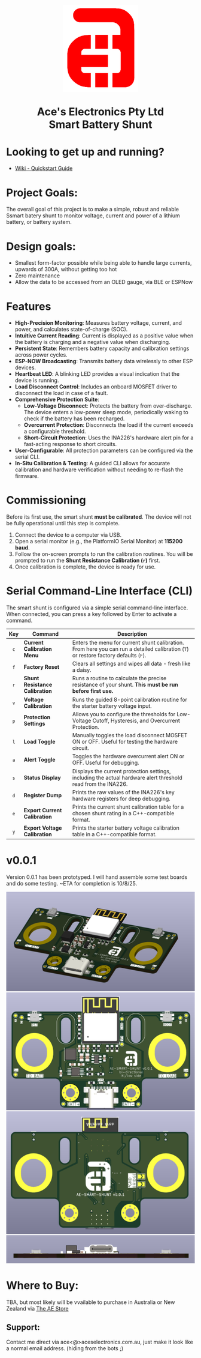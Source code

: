 

<h1 align="center">
  <a href="http://aceselectronics.com.au"><img src=".repo_files/ae_red_320_nobg.png" alt="Ace's Electronics" width="200"></a>  

  Ace's Electronics Pty Ltd  
  Smart Battery Shunt
</h1>

# Looking to get up and running?
- [Wiki - Quickstart Guide](../../wiki/Quickstart-Guide)

# Project Goals:
The overall goal of this project is to make a simple, robust and reliable Ssmart batery shunt to monitor voltage, current and power of a lithium battery, or battery system.

# Design goals:  
- Smallest form-factor possible while being able to handle large currents, upwards of 300A, without getting too hot
- Zero maintenance
- Allow the data to be accessed from an OLED gauge, via BLE or ESPNow

# Features
- **High-Precision Monitoring**: Measures battery voltage, current, and power, and calculates state-of-charge (SOC).
- **Intuitive Current Reading**: Current is displayed as a positive value when the battery is charging and a negative value when discharging.
- **Persistent State**: Remembers battery capacity and calibration settings across power cycles.
- **ESP-NOW Broadcasting**: Transmits battery data wirelessly to other ESP devices.
- **Heartbeat LED**: A blinking LED provides a visual indication that the device is running.
- **Load Disconnect Control**: Includes an onboard MOSFET driver to disconnect the load in case of a fault.
- **Comprehensive Protection Suite**:
    - **Low-Voltage Disconnect**: Protects the battery from over-discharge. The device enters a low-power sleep mode, periodically waking to check if the battery has been recharged.
    - **Overcurrent Protection**: Disconnects the load if the current exceeds a configurable threshold.
    - **Short-Circuit Protection**: Uses the INA226's hardware alert pin for a fast-acting response to short circuits.
- **User-Configurable**: All protection parameters can be configured via the serial CLI.
- **In-Situ Calibration & Testing**: A guided CLI allows for accurate calibration and hardware verification without needing to re-flash the firmware.

# Commissioning
Before its first use, the smart shunt **must be calibrated**. The device will not be fully operational until this step is complete.
1.  Connect the device to a computer via USB.
2.  Open a serial monitor (e.g., the PlatformIO Serial Monitor) at **115200 baud**.
3.  Follow the on-screen prompts to run the calibration routines. You will be prompted to run the **Shunt Resistance Calibration (`r`)** first.
4.  Once calibration is complete, the device is ready for use.

# Serial Command-Line Interface (CLI)
The smart shunt is configured via a simple serial command-line interface. When connected, you can press a key followed by Enter to activate a command.

| Key | Command | Description |
|:---:|---|---|
| `c` | **Current Calibration Menu** | Enters the menu for current shunt calibration. From here you can run a detailed calibration (`T`) or restore factory defaults (`F`). |
| `f` | **Factory Reset** | Clears all settings and wipes all data - fresh like a daisy. |
| `r` | **Shunt Resistance Calibration** | Runs a routine to calculate the precise resistance of your shunt. **This must be run before first use.** |
| `v` | **Voltage Calibration** | Runs the guided 8-point calibration routine for the starter battery voltage input. |
| `p` | **Protection Settings** | Allows you to configure the thresholds for Low-Voltage Cutoff, Hysteresis, and Overcurrent Protection. |
| `l` | **Load Toggle** | Manually toggles the load disconnect MOSFET ON or OFF. Useful for testing the hardware circuit. |
| `a` | **Alert Toggle** | Toggles the hardware overcurrent alert ON or OFF. Useful for debugging. |
| `s` | **Status Display** | Displays the current protection settings, including the actual hardware alert threshold read from the INA226. |
| `d` | **Register Dump** | Prints the raw values of the INA226's key hardware registers for deep debugging. |
| `e` | **Export Current Calibration** | Prints the current shunt calibration table for a chosen shunt rating in a C++-compatible format. |
| `y` | **Export Voltage Calibration** | Prints the starter battery voltage calibration table in a C++-compatible format. |

# v0.0.1
Version 0.0.1 has been prototyped. I will hand assemble some test boards and do some testing. ~ETA for completion is 10/8/25.

![v0.0.1 PCB iso render](.repo_files/product_images/v0_0_1/v0_0_1_iso.png)
![v0.0.1 PCB top render](.repo_files/product_images/v0_0_1/v0_0_1_top.png)
![v0.0.1 PCB rear render](.repo_files/product_images/v0_0_1/v0_0_1_rear.png)
![v0.0.1 PCB front render](.repo_files/product_images/v0_0_1/v0_0_1_front.png)

# Where to Buy:
TBA, but most likely will be vvailable to purchase in Australia or New Zealand via <a href="https://d1b959-f7.myshopify.com/">The AE Store</a>

## Support:
Contact me direct via ace<@>aceselectronics.com.au, just make it look like a normal email address. (hiding from the bots ;)
